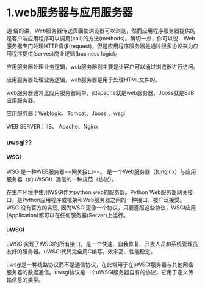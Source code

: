 # 1.web服务器与应用服务器

通俗的讲，Web服务器传送页面使浏览器可以浏览，然而应用程序服务器提供的是客户端应用程序可以调用\(call\)的方法\(methods\)。确切一点，你可以说：Web服务器专门处理HTTP请求\(request\)，但是应用程序服务器是通过很多协议来为应用程序提供\(serves\)商业逻辑\(business logic\)。

应用服务器处理业务逻辑，web服务器则主要是让客户可以通过浏览器进行访问。 

 应用服务器处理业务逻辑，web服务器是用于处理HTML文件的。

web服务器通常比应用服务器简单，如apache就是web服务器，Jboss就是EJB应用服务器。  

应用服务器：Weblogic、Tomcat、Jboss 、wsgi

WEB SERVER：IIS、 Apache、Nginx

### uwsgi??

#### WSGI

WSGI是一种WEB服务器==网关接口==。 是一个Web服务器（如nginx）与应用服务器（如uWSGI）通信的一种规范（协议）。

在生产环境中使用WSGI作为python web的服务器。Python Web服务器网关接口，是Python应用程序或框架和Web服务器之间的一种接口，被广泛接受。WSGI没有官方的实现, 因为WSGI更像一个协议，只要遵照这些协议，WSGI应用\(Application\)都可以在任何服务器\(Server\)上运行。

#### uWSGI

uWSGI实现了WSGI的所有接口，是一个快速、自我修复、开发人员和系统管理员友好的服务器。uWSGI代码完全用C编写，效率高、性能稳定。

uwsgi是一种线路协议而不是通信协议，在此常用于在uWSGI服务器与其他网络服务器的数据通信。uwsgi协议是一个uWSGI服务器自有的协议，它用于定义传输信息的类型。



